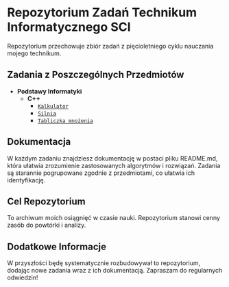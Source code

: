 # Repozytorium Zadań Technikum Informatycznego SCI

Repozytorium przechowuje zbiór zadań z pięcioletniego cyklu nauczania mojego technikum. 

## Zadania z Poszczególnych Przedmiotów

- **Podstawy Informatyki**
  - **C++**
    - [`Kalkulator`]()
    - [`Silnia`]()
    - [`Tabliczka mnożenia`]()

## Dokumentacja

W każdym zadaniu znajdziesz dokumentację w postaci pliku README.md, która ułatwia zrozumienie zastosowanych algorytmów i rozwiązań. Zadania są starannie pogrupowane zgodnie z przedmiotami, co ułatwia ich identyfikację.

## Cel Repozytorium

To archiwum moich osiągnięć w czasie nauki. Repozytorium stanowi cenny zasób do powtórki i analizy. 

## Dodatkowe Informacje

W przyszłości będę systematycznie rozbudowywał to repozytorium, dodając nowe zadania wraz z ich dokumentacją. Zapraszam do regularnych odwiedzin!

